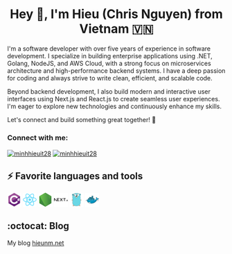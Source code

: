 <div align="center">
  <h1>Hey 👋, I'm Hieu (Chris Nguyen) from Vietnam 🇻🇳</h1>
</div>

I'm a software developer with over five years of experience in software development. I specialize in building enterprise applications using .NET, Golang, NodeJS, and AWS Cloud, with a strong focus on microservices architecture and high-performance backend systems. I have a deep passion for coding and always strive to write clean, efficient, and scalable code.

Beyond backend development, I also build modern and interactive user interfaces using Next.js and React.js to create seamless user experiences. I'm eager to explore new technologies and continuously enhance my skills.

Let's connect and build something great together! 🚀

<h3 align="left">Connect with me:</h3>
<p align="left">
<a href="https://www.linkedin.com/in/minhhieuit28" target="blank"><img align="center" src="https://raw.githubusercontent.com/rahuldkjain/github-profile-readme-generator/master/src/images/icons/Social/linked-in-alt.svg" alt="minhhieuit28" height="30" width="40" /></a>
<a href="https://twitter.com/minhhieuit28" target="blank"><img align="center" src="https://raw.githubusercontent.com/rahuldkjain/github-profile-readme-generator/master/src/images/icons/Social/twitter.svg" alt="minhhieuit28" height="30" width="40" /></a>
</p>

## ⚡ Favorite languages and tools

<p align="left">
  <img src="https://raw.githubusercontent.com/devicons/devicon/master/icons/csharp/csharp-original.svg" alt="C#" width="32" height="32" />
  <img src="https://raw.githubusercontent.com/devicons/devicon/master/icons/react/react-original.svg" alt="React" width="32" height="32" />
  <img src="https://raw.githubusercontent.com/devicons/devicon/master/icons/nodejs/nodejs-original.svg" alt="Node.js" width="32" height="32" />
  <img src="https://raw.githubusercontent.com/devicons/devicon/master/icons/nextjs/nextjs-original-wordmark.svg" alt="Next.js" width="32" height="32" />
  <img src="https://raw.githubusercontent.com/devicons/devicon/master/icons/go/go-original.svg" alt="Golang" width="32" height="32" />
  <img src="https://raw.githubusercontent.com/devicons/devicon/master/icons/docker/docker-original.svg" alt="Docker" width="32" height="32" />
</p>

## :octocat: Blog
My blog [hieunm.net](https://hieunm.net)
